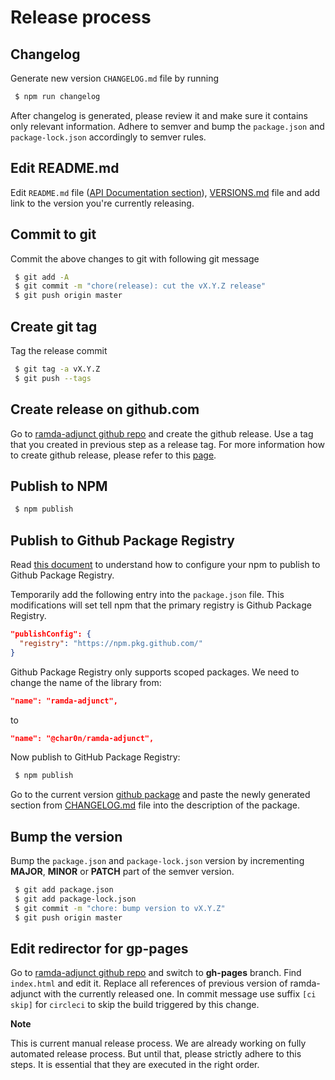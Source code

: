 # Release process

## Changelog

Generate new version `CHANGELOG.md` file by running

```sh
 $ npm run changelog
```

After changelog is generated, please review it and make sure it contains only
relevant information. Adhere to semver and bump the `package.json` and `package-lock.json` accordingly
to semver rules.

## Edit README.md

Edit `README.md` file ([API Documentation section](https://github.com/char0n/ramda-adjunct/blob/master/README.md#api-documentation)),
[VERSIONS.md](./VERSIONS.md) file and add link to the version you're currently releasing.

## Commit to git

Commit the above changes to git with following git message

```sh
 $ git add -A
 $ git commit -m "chore(release): cut the vX.Y.Z release"
 $ git push origin master
```

## Create git tag

Tag the release commit

```sh
 $ git tag -a vX.Y.Z
 $ git push --tags
```

## Create release on github.com

Go to [ramda-adjunct github repo](https://github.com/char0n/ramda-adjunct) and create the github release.
Use a tag that you created in previous step as a release tag. For more information how to create
github release, please refer to this [page](https://help.github.com/articles/creating-releases/).

## Publish to NPM

```sh
 $ npm publish
```

## Publish to Github Package Registry

Read [this document](https://help.github.com/en/github/managing-packages-with-github-package-registry/configuring-npm-for-use-with-github-package-registry) to understand how to configure your npm to publish to Github Package Registry.

Temporarily add the following entry into the `package.json` file. This modifications will set tell npm that the primary
registry is Github Package Registry.

```json
"publishConfig": {
  "registry": "https://npm.pkg.github.com/"
}
```

Github Package Registry only supports scoped packages. We need to change the name of the library from:
```json
"name": "ramda-adjunct",
```
to
```json
"name": "@char0n/ramda-adjunct",
```

Now publish to GitHub Package Registry:

```sh
 $ npm publish
```

Go to the current version [github package](https://github.com/char0n/ramda-adjunct/packages) and paste
the newly generated section from [CHANGELOG.md](./CHANGELOG.md) file into the description of the package.

## Bump the version

Bump the `package.json` and `package-lock.json` version by incrementing **MAJOR**, **MINOR** or **PATCH** part of the semver version.

```sh
 $ git add package.json
 $ git add package-lock.json
 $ git commit -m "chore: bump version to vX.Y.Z"
 $ git push origin master
```


## Edit redirector for gp-pages

Go to [ramda-adjunct github repo](https://github.com/char0n/ramda-adjunct) and switch to
**gh-pages** branch. Find `index.html` and edit it. Replace all references of previous version
of ramda-adjunct with the currently released one. In commit message use suffix `[ci skip]`
for `circleci` to skip the build triggered by this change.


**Note**

This is current manual release process. We are already working on fully automated release process.
But until that, please strictly adhere to this steps. It is essential that they are executed
in the right order.
